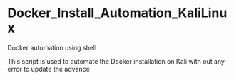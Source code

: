 # Docker_Install_Automation_KaliLinux
Docker automation using shell

This script is used to automate the Docker installation on Kali with out any error to update the advance
